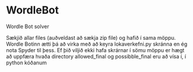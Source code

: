 # WordleBot
Wordle Bot solver

Sækjið allar files (auðveldast að sækja zip file) og hafið í sama möppu. Wordle Botinn ætti þá að virka með að keyra lokaverkefni.py skránna en ég nota Spyder til þess. Ef þið viljið ekki hafa skrárnar í sömu möppu er hægt að uppfæra hvaða directory allowed_final og possibble_final eru að vísa í, í python kóðanum
